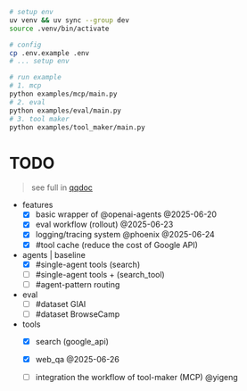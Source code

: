 

```sh
# setup env
uv venv && uv sync --group dev
source .venv/bin/activate

# config
cp .env.example .env
# ... setup env

# run example
# 1. mcp
python examples/mcp/main.py
# 2. eval
python examples/eval/main.py
# 3. tool maker
python examples/tool_maker/main.py
```

# TODO
> see full in [qqdoc](https://doc.weixin.qq.com/smartsheet/s3_AcMATAZtAPIuFWU7og0T16lnjNLwZ?scode=AJEAIQdfAAojkV21HAAcMATAZtAPI&tab=q979lj&viewId=vukaF8)

- features
    - [x] basic wrapper of @openai-agents @2025-06-20
    - [x] eval workflow (rollout) @2025-06-23
    - [x] logging/tracing system @phoenix @2025-06-24
    - [x] #tool cache (reduce the cost of Google API)
- agents | baseline
    - [x] #single-agent tools (search)
    - [ ] #single-agent tools + (search_tool)
    - [ ] #agent-pattern routing
- eval
    - [ ] #dataset GIAI
    - [ ] #dataset BrowseCamp
- tools
    - [x] search (google_api)
    - [x] web_qa @2025-06-26
    - [ ] integration the workflow of tool-maker (MCP) @yigeng

